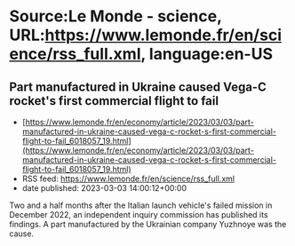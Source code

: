 # Source:Le Monde - science, URL:https://www.lemonde.fr/en/science/rss_full.xml, language:en-US

## Part manufactured in Ukraine caused Vega-C rocket's first commercial flight to fail
 - [https://www.lemonde.fr/en/economy/article/2023/03/03/part-manufactured-in-ukraine-caused-vega-c-rocket-s-first-commercial-flight-to-fail_6018057_19.html](https://www.lemonde.fr/en/economy/article/2023/03/03/part-manufactured-in-ukraine-caused-vega-c-rocket-s-first-commercial-flight-to-fail_6018057_19.html)
 - RSS feed: https://www.lemonde.fr/en/science/rss_full.xml
 - date published: 2023-03-03 14:00:12+00:00

Two and a half months after the Italian launch vehicle's failed mission in December 2022, an independent inquiry commission has published its findings. A part manufactured by the Ukrainian company Yuzhnoye was the cause.

